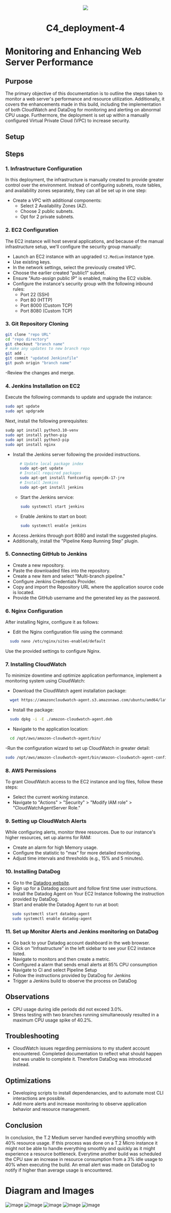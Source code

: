 <p align="center">
<img src="https://github.com/kura-labs-org/kuralabs_deployment_1/blob/main/Kuralogo.png">
</p>
<h1 align="center">C4_deployment-4<h1> 

# Monitoring and Enhancing Web Server Performance

## Purpose

The primary objective of this documentation is to outline the steps taken to monitor a web server's performance and resource utilization. Additionally, it covers the enhancements made in this build, including the implementation of both CloudWatch and DataDog for monitoring and alerting on abnormal CPU usage. Furthermore, the deployment is set up within a manually configured Virtual Private Cloud (VPC) to increase security.

## Setup



## Steps

### 1. Infrastructure Configuration

In this deployment, the infrastructure is manually created to provide greater control over the environment. Instead of configuring subnets, route tables, and availability zones separately, they can all be set up in one step:

- Create a VPC with additional components:
  - Select 2 Availability Zones (AZ).
  - Choose 2 public subnets.
  - Opt for 2 private subnets.
  
### 2. EC2 Configuration

The EC2 instance will host several applications, and because of the manual infrastructure setup, we'll configure the security group manually:

- Launch an EC2 instance with an upgraded `t2.Medium` instance type.
- Use existing keys.
- In the network settings, select the previously created VPC.
- Choose the earlier created "public1" subnet.
- Ensure "Auto-assign public IP" is enabled, making the EC2 visible.
- Configure the instance's security group with the following inbound rules:
  - Port 22 (SSH)
  - Port 80 (HTTP)
  - Port 8000 (Custom TCP)
  - Port 8080 (Custom TCP)

### 3. Git Repository Cloning
```bash
git clone "repo URL"
cd "repo directory"
git checkout "branch name"
# make any updates to new branch repo
git add .
git commit "updated Jenkinsfile"
git push origin "branch name"
```
-Review the changes and merge.

### 4. Jenkins Installation on EC2

Execute the following commands to update and upgrade the instance:
```bash
sudo apt update
sudo apt updgrade
```

Next, install the following prerequisites:
```bash
sudp apt install python3.10-venv
sudo apt install python-pip
sudo apt install python3-pip
sudo apt install nginx
```
- Install the Jenkins server following the provided instructions.
  ```bash
     # Update local package index
     sudo apt-get update
     # Install required packages
     sudo apt-get install fontconfig openjdk-17-jre
     # Install Jenkins
     sudo apt-get install jenkins
     ```
  - Start the Jenkins service:
     ```bash
     sudo systemctl start jenkins
     ```
   - Enable Jenkins to start on boot:
     ```bash
     sudo systemctl enable jenkins
     ```
- Access Jenkins through port 8080 and install the suggested plugins.
- Additionally, install the "Pipeline Keep Running Step" plugin.

### 5. Connecting GitHub to Jenkins

- Create a new repository.
- Paste the downloaded files into the repository.   
- Create a new item and select "Multi-branch pipeline."
- Configure Jenkins Credentials Provider.
- Copy and import the Repository URL where the application source code is located.
- Provide the GitHub username and the generated key as the password.

### 6. Nginx Configuration

After installing Nginx, configure it as follows:

- Edit the Nginx configuration file using the command:
```bash
  sudo nano /etc/nginx/sites-enabled/default
```
Use the provided settings to configure Nginx.

### 7. Installing CloudWatch

To minimize downtime and optimize application performance, implement a monitoring system using CloudWatch:

- Download the CloudWatch agent installation package:
```bash
  wget https://amazoncloudwatch-agent.s3.amazonaws.com/ubuntu/amd64/latest/amazon-cloudwatch-agent.deb
```
- Install the package:
```bash
  sudo dpkg -i -E ./amazon-cloudwatch-agent.deb
```
- Navigate to the application location:
```bash
  cd /opt/aws/amazon-cloudwatch-agent/bin/
```
-Run the configuration wizard to set up CloudWatch in greater detail:
```bash
sudo /opt/aws/amazon-cloudwatch-agent/bin/amazon-cloudwatch-agent-config-wizard
```
### 8. AWS Permissions

To grant CloudWatch access to the EC2 instance and log files, follow these steps:

- Select the current working instance.
- Navigate to "Actions" > "Security" > "Modify IAM role" > "CloudWatchAgentServer Role."

### 9. Setting up CloudWatch Alerts

While configuring alerts, monitor three resources. Due to our instance's higher resources, set up alarms for RAM:

- Create an alarm for high Memory usage.
- Configure the statistic to "max" for more detailed monitoring.
- Adjust time intervals and thresholds (e.g., 15% and 5 minutes).

### 10. Installing DataDog

- Go to the [Datadog website](https://www.datadoghq.com/).
- Sign up for a Datadog account and follow first time user instructions.
- Install the Datadog Agent on Your EC2 Instance following the instruction provided by DataDog.
- Start and enable the Datadog Agent to run at boot:
```bash
   sudo systemctl start datadog-agent
   sudo systemctl enable datadog-agent
```
### 11. Set up Monitor Alerts and Jenkins monitoring on DataDog

- Go back to your Datadog account dashboard in the web browser.
- Click on "Infrastructure" in the left sidebar to see your EC2 instance listed.
- Navigate to monitors and then create a metric.
- Configured a alarm that sends email alerts at 85% CPU consumption
- Navigate to CI and select Pipeline Setup
- Follow the instructions provided by DataDog for Jenkins
- Trigger a Jenkins build to observe the process on DataDog

## Observations

- CPU usage during idle periods did not exceed 3.0%.
- Stress testing with two branches running simultaneously resulted in a maximum CPU usage spike of 40.2%.


## Troubleshooting

- CloudWatch issues regarding permissions to my student account encountered. Completed documentation to reflect what should happen but was unable to complete it. Therefore DataDog was introduced instead.

## Optimizations

- Developing scripts to install dependenancies, and to automate most CLI interactions are possible. 
- Add more alerts and increase monitoring to observe application behavior and resource management.

## Conclusion

In conclusion, the T.2 Medium server handled everything smoothly with 40% resource usage. If this process was done on a T.2 Micro instance it might not be able to handle everything smoothly and quickly as it might experience a resource bottleneck. Everytime another build was scheduled the CPU saw an increase in resource consumption from a 3% idle usage to 40% when executing the build. An email alert was made on DataDog to notify if higher than average usage is encountered.

# Diagram and Images
![image](DocumentationDep4Img/DataDog-EC2.png)
![image](DocumentationDep4Img/DataDog-Jenkins.png)
![image](DocumentationDep4Img/Dep4-Diagram.png)
![image](DocumentationDep4Img/Jenkins.png)
![image](DocumentationDep4Img/URL-Shortener.png)








































